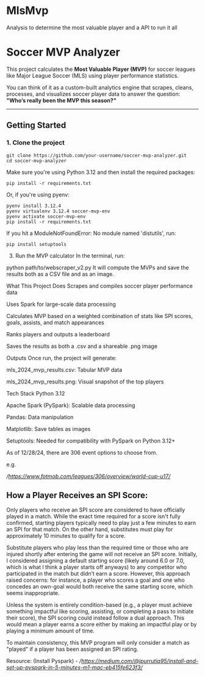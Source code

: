 # MlsMvp
Analysis to determine the most valuable player and a API to run it all 

# Soccer MVP Analyzer

This project calculates the **Most Valuable Player (MVP)** for soccer leagues like Major League Soccer (MLS) using player performance statistics.

You can think of it as a custom-built analytics engine that scrapes, cleans, processes, and visualizes soccer player data to answer the question:  
**"Who’s really been the MVP this season?"**

---

## Getting Started

### 1. Clone the project

```
git clone https://github.com/your-username/soccer-mvp-analyzer.git
cd soccer-mvp-analyzer
```


Make sure you're using Python 3.12 and then install the required packages:

```pip install -r requirements.txt```

Or, if you're using pyenv:
```
pyenv install 3.12.4
pyenv virtualenv 3.12.4 soccer-mvp-env
pyenv activate soccer-mvp-env
pip install -r requirements.txt
```
If you hit a ModuleNotFoundError: No module named 'distutils', run:

```pip install setuptools```

3. Run the MVP calculator
In the terminal, run:

python path/to/webscraper_v2.py
It will compute the MVPs and save the results both as a CSV file and as an image.

What This Project Does
Scrapes and compiles soccer player performance data

Uses Spark for large-scale data processing

Calculates MVP based on a weighted combination of stats like SPI scores, goals, assists, and match appearances

Ranks players and outputs a leaderboard

Saves the results as both a .csv and a shareable .png image

Outputs
Once run, the project will generate:

mls_2024_mvp_results.csv: Tabular MVP data

mls_2024_mvp_results.png: Visual snapshot of the top players

Tech Stack
Python 3.12

Apache Spark (PySpark): Scalable data processing

Pandas: Data manipulation

Matplotlib: Save tables as images

Setuptools: Needed for compatibility with PySpark on Python 3.12+




As of 12/28/24, there are 306 event options to choose from. 

e.g.

*/https://www.fotmob.com/leagues/306/overview/world-cup-u17/*


## How a Player Receives an SPI Score:

Only players who receive an SPI score are considered to have officially played in a match. 
While the exact time required for a score isn't fully confirmed, starting players typically 
need to play just a few minutes to earn an SPI for that match. On the other hand, substitutes 
must play for approximately 10 minutes to qualify for a score.

Substitute players who play less than the required time or those who are injured shortly after 
entering the game will not receive an SPI score. Initially, I considered assigning a default 
starting score (likely around 6.0 or 7.0, which is what I think a player starts off anyways) to any competitor who participated in the match but didn’t earn 
a score. However, this approach raised concerns: for instance, a player who scores a goal and 
one who concedes an own-goal would both receive the same starting score, which seems inappropriate.

Unless the system is entirely condition-based (e.g., a player must achieve something impactful 
like scoring, assisting, or completing a pass to initiate their score), the SPI scoring could 
instead follow a dual approach. This would mean a player earns a score either by making an 
impactful play or by playing a minimum amount of time.

To maintain consistency, this MVP program will only consider a match as "played" if a player has been assigned an SPI rating. 





Resource: (Install Pyspark) - */https://medium.com/@jpurrutia95/install-and-set-up-pyspark-in-5-minutes-m1-mac-eb415fe623f3/*
